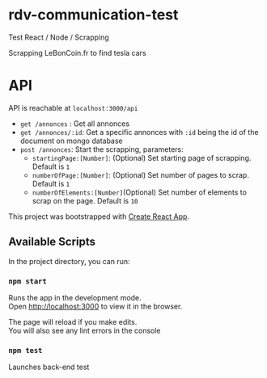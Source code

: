 # rdv-communication-test
Test React / Node / Scrapping

Scrapping LeBonCoin.fr to find tesla cars

# API
API is reachable at `localhost:3000/api`

- `get /annonces` : Get all annonces
- `get /annonces/:id`: Get a specific annonces with `:id` being the id of the document on mongo database
- `post /annonces`: Start the scrapping, parameters:
    - `startingPage:[Number]`: (Optional) Set starting page of scrapping. Default is `1`
    - `numberOfPage:[Number]`: (Optional) Set number of pages to scrap. Default is `1`
    - `numberOfElements:[Number]`(Optional) Set number of elements to scrap on the page. Default is `10`


This project was bootstrapped with [Create React App](https://github.com/facebook/create-react-app).

## Available Scripts

In the project directory, you can run:

### `npm start`

Runs the app in the development mode.<br>
Open [http://localhost:3000](http://localhost:3000) to view it in the browser.

The page will reload if you make edits.<br>
You will also see any lint errors in the console

### `npm test`

Launches back-end test
